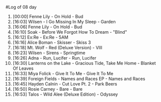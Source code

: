 #Log of 08 day

1. [00:00] Fenne Lily - On Hold - Bud
1. [16:03] Wilsen - I Go Missing In My Sleep - Garden
1. [16:06] Fenne Lily - On Hold - Bud
1. [16:10] Soak - Before We Forgot How To Dream - "Blind"
1. [16:12] Ex:Re - Ex:Re - 5AM
1. [16:16] Alice Boman - Skisser - Skiss 3
1. [16:18] Mt. Wolf - Red (Deluxe Version) - VIII
1. [16:23] Wilsen - Sirens - Springtime
1. [16:26] Adna - Run, Lucifer - Run, Lucifer
1. [16:30] Lanterns on the Lake - Gracious Tide, Take Me Home - Blanket Of Leaves
1. [16:33] Miya Folick - Give It To Me - Give It To Me
1. [16:39] Foreign Fields - Names and Races EP - Names and Races
1. [16:45] Hayden Calnin - Cut Love Pt. 2 - Park Beers
1. [16:50] Rosie Carney - Bare - Bare
1. [16:53] Talos - Wild Alee (Deluxe Edition) - Odyssey
